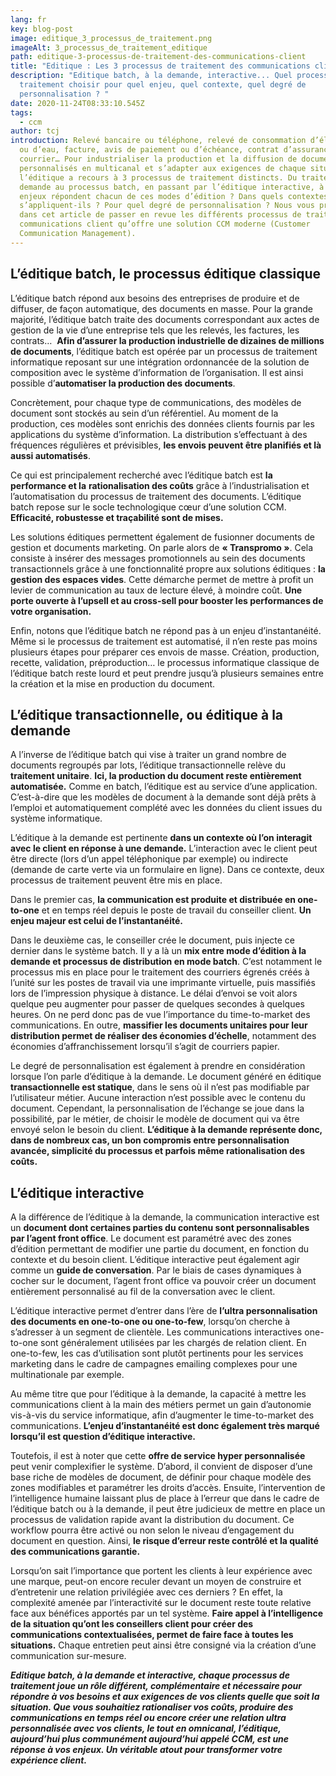 ```yaml
---
lang: fr
key: blog-post
image: editique_3_processus_de_traitement.png
imageAlt: 3_processus_de_traitement_editique
path: editique-3-processus-de-traitement-des-communications-client
title: "Editique : Les 3 processus de traitement des communications client"
description: "Editique batch, à la demande, interactive... Quel processus de
  traitement choisir pour quel enjeu, quel contexte, quel degré de
  personnalisation ? "
date: 2020-11-24T08:33:10.545Z
tags:
  - ccm
author: tcj
introduction: Relevé bancaire ou téléphone, relevé de consommation d’électricité
  ou d’eau, facture, avis de paiement ou d’échéance, contrat d’assurance,
  courrier… Pour industrialiser la production et la diffusion de documents
  personnalisés en multicanal et s’adapter aux exigences de chaque situation,
  l’éditique a recours à 3 processus de traitement distincts. Du traitement à la
  demande au processus batch, en passant par l’éditique interactive, à quels
  enjeux répondent chacun de ces modes d’édition ? Dans quels contextes
  s’appliquent-ils ? Pour quel degré de personnalisation ? Nous vous proposons
  dans cet article de passer en revue les différents processus de traitement des
  communications client qu’offre une solution CCM moderne (Customer
  Communication Management).
---
```

## L’éditique batch, le processus éditique classique

L’éditique batch répond aux besoins des entreprises de produire et de diffuser, de façon automatique, des documents en masse. Pour la grande majorité, l’éditique batch traite des documents correspondant aux actes de gestion de la vie d’une entreprise tels que les relevés, les factures, les contrats…  **Afin d’assurer la production industrielle de dizaines de millions de documents**, l’éditique batch est opérée par un processus de traitement informatique reposant sur une intégration ordonnancée de la solution de composition avec le système d’information de l’organisation. Il est ainsi possible d’**automatiser la production des documents**.

Concrètement, pour chaque type de communications, des modèles de document sont stockés au sein d’un référentiel. Au moment de la production, ces modèles sont enrichis des données clients fournis par les applications du système d’information. La distribution s’effectuant à des fréquences régulières et prévisibles, **les envois peuvent être planifiés et là aussi automatisés**.

Ce qui est principalement recherché avec l’éditique batch est **la performance et la** **rationalisation des coûts** grâce à l’industrialisation et l’automatisation du processus de traitement des documents. L’éditique batch repose sur le socle technologique cœur d’une solution CCM. **Efficacité, robustesse et traçabilité sont de mises.**

Les solutions éditiques permettent également de fusionner documents de gestion et documents marketing. On parle alors de **« Transpromo »**. Cela consiste à insérer des messages promotionnels au sein des documents transactionnels grâce à une fonctionnalité propre aux solutions éditiques : **la gestion des espaces vides**. Cette démarche permet de mettre à profit un levier de communication au taux de lecture élevé, à moindre coût. **Une porte ouverte à l’upsell et au cross-sell pour booster les performances de votre organisation.**

Enfin, notons que l’éditique batch ne répond pas à un enjeu d’instantanéité. Même si le processus de traitement est automatisé, il n’en reste pas moins plusieurs étapes pour préparer ces envois de masse. Création, production, recette, validation, préproduction… le processus informatique classique de l’éditique batch reste lourd et peut prendre jusqu’à plusieurs semaines entre la création et la mise en production du document.

## L’éditique transactionnelle, ou éditique à la demande

A l’inverse de l’éditique batch qui vise à traiter un grand nombre de documents regroupés par lots, l’éditique transactionnelle relève du **traitement unitaire**. **Ici, la production du document reste entièrement automatisée.** Comme en batch, l’éditique est au service d’une application. C’est-à-dire que les modèles de document à la demande sont déjà prêts à l’emploi et automatiquement complété avec les données du client issues du système informatique.

L’éditique à la demande est pertinente **dans un contexte où l’on interagit avec le client en réponse à une demande.** L’interaction avec le client peut être directe (lors d’un appel téléphonique par exemple) ou indirecte (demande de carte verte via un formulaire en ligne). Dans ce contexte, deux processus de traitement peuvent être mis en place.

Dans le premier cas, **la communication est produite et distribuée en one-to-one** et en temps réel depuis le poste de travail du conseiller client. **Un enjeu majeur est celui de l’instantanéité.**  

Dans le deuxième cas, le conseiller crée le document, puis injecte ce dernier dans le système batch. Il y a là un **mix entre mode d’édition à la demande et processus de distribution en mode batch**. C’est notamment le processus mis en place pour le traitement des courriers égrenés créés à l’unité sur les postes de travail via une imprimante virtuelle, puis massifiés lors de l’impression physique à distance. Le délai d’envoi se voit alors quelque peu augmenter pour passer de quelques secondes à quelques heures. On ne perd donc pas de vue l’importance du time-to-market des communications. En outre, **massifier les documents unitaires pour leur distribution permet de réaliser des économies d’échelle**, notamment des économies d’affranchissement lorsqu’il s’agit de courriers papier.[](<>)

Le degré de personnalisation est également à prendre en considération lorsque l’on parle d’éditique à la demande. Le document généré en éditique **transactionnelle est statique**, dans le sens où il n’est pas modifiable par l’utilisateur métier. Aucune interaction n’est possible avec le contenu du document. Cependant, la personnalisation de l’échange se joue dans la possibilité, par le métier, de choisir le modèle de document qui va être envoyé selon le besoin du client. **L’éditique à la demande représente donc, dans de nombreux cas, un bon compromis entre personnalisation avancée, simplicité du processus et parfois même rationalisation des coûts.**

## L’éditique interactive

A la différence de l’éditique à la demande, la communication interactive est un **document dont certaines parties du contenu sont personnalisables par l’agent front office**. Le document est paramétré avec des zones d’édition permettant de modifier une partie du document, en fonction du contexte et du besoin client. L’éditique interactive peut également agir comme un **guide de conversation**. Par le biais de cases dynamiques à cocher sur le document, l’agent front office va pouvoir créer un document entièrement personnalisé au fil de la conversation avec le client.

L’éditique interactive permet d’entrer dans l’ère de **l’ultra personnalisation des documents en one-to-one ou one-to-few**, lorsqu’on cherche à s’adresser à un segment de clientèle. Les communications interactives one-to-one sont généralement utilisées par les chargés de relation client. En one-to-few, les cas d’utilisation sont plutôt pertinents pour les services marketing dans le cadre de campagnes emailing complexes pour une multinationale par exemple.

Au même titre que pour l’éditique à la demande, la capacité à mettre les communications client à la main des métiers permet un gain d’autonomie vis-à-vis du service informatique, afin d’augmenter le time-to-market des communications. **L’enjeu d’instantanéité est donc également très marqué lorsqu’il est question d’éditique interactive.**

Toutefois, il est à noter que cette **offre de service hyper personnalisée** peut venir complexifier le système. D’abord, il convient de disposer d’une base riche de modèles de document, de définir pour chaque modèle des zones modifiables et paramétrer les droits d’accès. Ensuite, l’intervention de l’intelligence humaine laissant plus de place à l’erreur que dans le cadre de l’éditique batch ou à la demande, il peut être judicieux de mettre en place un processus de validation rapide avant la distribution du document. Ce workflow pourra être activé ou non selon le niveau d’engagement du document en question. Ainsi, **le risque d’erreur reste contrôlé et la qualité des communications garantie.**

Lorsqu’on sait l’importance que portent les clients à leur expérience avec une marque, peut-on encore reculer devant un moyen de construire et d’entretenir une relation privilégiée avec ces derniers ? En effet, la complexité amenée par l’interactivité sur le document reste toute relative face aux bénéfices apportés par un tel système. **Faire appel à l’intelligence de la situation qu’ont les conseillers client pour créer des communications contextualisées, permet de faire face à toutes les situations.** Chaque entretien peut ainsi être consigné via la création d’une communication sur-mesure.

***Editique batch, à la demande et interactive, chaque processus de traitement joue un rôle différent, complémentaire et nécessaire pour répondre à vos besoins et aux exigences de vos clients quelle que soit la situation. Que vous souhaitiez rationaliser vos coûts, produire des communications en temps réel ou encore créer une relation ultra personnalisée avec vos clients, le tout en omnicanal, l’éditique, aujourd’hui plus communément aujourd’hui appelé CCM, est une réponse à vos enjeux. Un véritable atout pour transformer votre expérience client.***